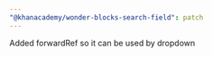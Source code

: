 ```yaml
---
"@khanacademy/wonder-blocks-search-field": patch
---
```


Added forwardRef so it can be used by dropdown

